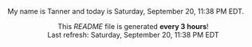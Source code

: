 My name is Tanner and today is Saturday, September 20, 11:38 PM EDT.

<p align="center">This <i>README</i> file is generated <b>every 3 hours</b>!</br>Last refresh: Saturday, September 20, 11:38 PM EDT<br /></p>
